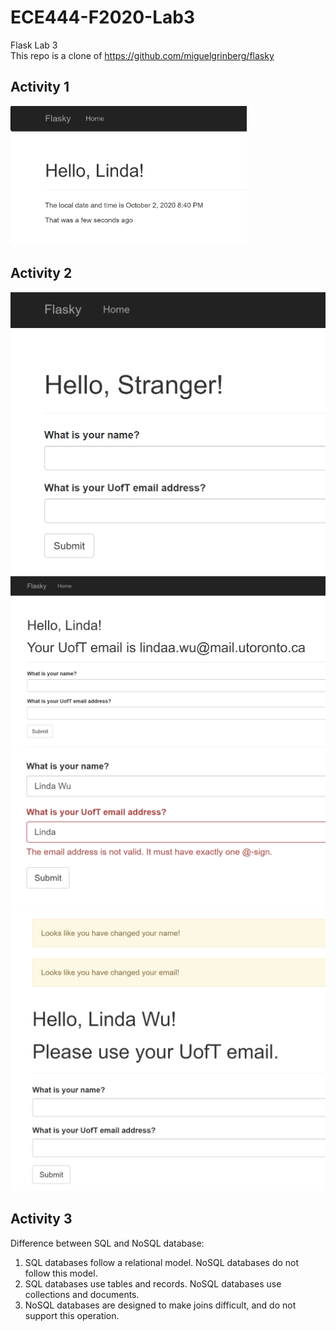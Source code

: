 # ECE444-F2020-Lab3
Flask Lab 3  
This repo is a clone of https://github.com/miguelgrinberg/flasky

## Activity 1
<img src="https://github.com/rlinwu/ECE444-F2020-Lab3/blob/master/Screenshots/Activity1.PNG" width=75%>

## Activity 2  
![Activity 2](Screenshots/Activity2.PNG)  
![Activity 22](Screenshots/Activity2-2.PNG)  
![Activity 23](Screenshots/Activity2-3.PNG)  
![Activity 24](Screenshots/Activity2-4.PNG)  

## Activity 3  
Difference between SQL and NoSQL database:  
1. SQL databases follow a relational model. NoSQL databases do not follow this model.
2. SQL databases use tables and records. NoSQL databases use collections and documents. 
3. NoSQL databases are designed to make joins difficult, and do not support this operation. 
